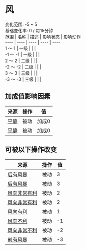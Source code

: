# 风  
变化范围: -5 ~ 5  
基础变化率: 0 / 每15分钟  
范围  |  名称  |  描述  |  影响状态  |  影响动作  
----  |  ----  |  ----  |  ----  |  ----  
1 ～ 1  |  一级  |    |    |    
-1 ～ -1  |  一级  |    |    |    
2 ～ 2  |  二级  |    |    |    
-2 ～ -2  |  二级  |    |    |    
3 ～ 3  |  三级  |    |    |    
-3 ～ -3  |  三级  |    |    |    
## 加成值影响因素  
来源  |  操作  |  值  
----  |  ----  |  ----  
[平静](OpenSea_Calm.md)  |  被动  |  加成0  
[平静](OpenSea_CalmInfinite.md)  |  被动  |  加成0  
## 可被以下操作改变  
来源  |  操作  |  值  
----  |  ----  |  ----  
[后有风暴](OpenSea_StormBehind.md)  |  被动  |  3  
[后有风暴](OpenSea_StormBehindInfinite.md)  |  被动  |  3  
[风向非常有利](OpenSea_VeryFavourable.md)  |  被动  |  2  
[风向非常有利](OpenSea_VeryFavourableInfinite.md)  |  被动  |  2  
[风向有利](OpenSea_Favourable.md)  |  被动  |  1  
[风向不利](OpenSea_UnFavourable.md)  |  被动  |  -1  
[风向非常不利](OpenSea_VeryUnFavourable.md)  |  被动  |  -2  
[前有风暴](OpenSea_StormFront.md)  |  被动  |  -3  
